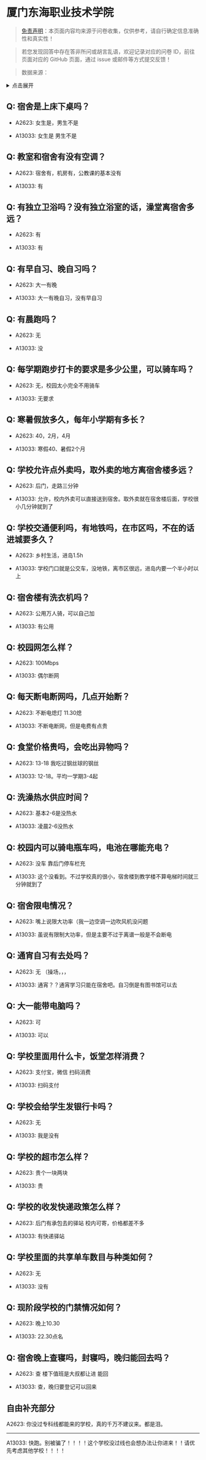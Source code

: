 # 厦门东海职业技术学院

> [免责声明](https://colleges.chat/#_3)：本页面内容均来源于问卷收集，仅供参考，请自行确定信息准确性和真实性！

> 若您发现回答中存在答非所问或胡言乱语，欢迎记录对应的问卷 ID，前往页面对应的 GitHub 页面，通过 issue 或邮件等方式提交反馈！

> 数据来源：

<details><summary>点击展开</summary>
<ul>
<li>A2623: 匿名 (2021 年 06 月)</li>
<li>A13033: 匿名 (2022 年 06 月)</li>
</ul>
</details>

## Q: 宿舍是上床下桌吗？

- A2623: 女生是，男生不是

- A13033: 女生是 男生不是

## Q: 教室和宿舍有没有空调？

- A2623: 宿舍有，机房有，公教课的基本没有

- A13033: 有

## Q: 有独立卫浴吗？没有独立浴室的话，澡堂离宿舍多远？

- A2623: 有

- A13033: 有

## Q: 有早自习、晚自习吗？

- A2623: 大一有晚

- A13033: 大一有晚自习，没有早自习

## Q: 有晨跑吗？

- A2623: 无

- A13033: 没

## Q: 每学期跑步打卡的要求是多少公里，可以骑车吗？

- A2623: 无，校园太小完全不用骑车

- A13033: 无要求

## Q: 寒暑假放多久，每年小学期有多长？

- A2623: 40，2月，4月

- A13033: 寒假40、暑假2个月

## Q: 学校允许点外卖吗，取外卖的地方离宿舍楼多远？

- A2623: 后门，走路三分钟

- A13033: 允许，校内外卖可以直接送到宿舍。取外卖就在宿舍楼后面，学校很小几分钟就到了

## Q: 学校交通便利吗，有地铁吗，在市区吗，不在的话进城要多久？

- A2623: 乡村生活，进岛1.5h

- A13033: 学校门口就是公交车，没地铁，离市区很远，进岛内要一个半小时以上

## Q: 宿舍楼有洗衣机吗？

- A2623: 公用万人骑，可以自己加

- A13033: 有公用

## Q: 校园网怎么样？

- A2623: 100Mbps

- A13033: 偶尔断网

## Q: 每天断电断网吗，几点开始断？

- A2623: 不断电熄灯 11.30熄

- A13033: 不断电断网，但是电费有点贵

## Q: 食堂价格贵吗，会吃出异物吗？

- A2623: 13-18  我吃过钢丝球的钢丝

- A13033: 12-18。平均一学期3-4起

## Q: 洗澡热水供应时间？

- A2623: 基本2-6是没热水

- A13033: 凌晨2-6没热水

## Q: 校园内可以骑电瓶车吗，电池在哪能充电？

- A2623: 没车 靠后门停车栏充

- A13033: 这个没看到。不过学校真的很小，宿舍楼到教学楼不算电梯时间就三分钟就到了

## Q: 宿舍限电情况？

- A2623: 嘴上说限大功率（我一边空调一边吹风机没问题

- A13033: 虽说有限制大功率，但是主要不过于离谱一般是不会断电

## Q: 通宵自习有去处吗？

- A2623: 无  （操场，，，

- A13033: 通宵？？通宵学习只能在宿舍吧。自习倒是有图书馆可以去

## Q: 大一能带电脑吗？

- A2623: 可

- A13033: 可以

## Q: 学校里面用什么卡，饭堂怎样消费？

- A2623: 支付宝，微信         扫码消费

- A13033: 扫码支付

## Q: 学校会给学生发银行卡吗？

- A2623: 无

- A13033: 我是没有

## Q: 学校的超市怎么样？

- A2623: 贵个一块两块

- A13033: 贵

## Q: 学校的收发快递政策怎么样？

- A2623: 后门有承包去的驿站 校内可寄，价格都差不多

- A13033: 有快递驿站

## Q: 学校里面的共享单车数目与种类如何？

- A2623: 无

- A13033: 没有

## Q: 现阶段学校的门禁情况如何？

- A2623: 晚上10.30

- A13033: 22.30点名

## Q: 宿舍晚上查寝吗，封寝吗，晚归能回去吗？

- A2623: 查    楼下值班是大叔都让进       能回

- A13033: 查，晚归要登记可以回来

## 自由补充部分

A2623: 你没过专科线都能来的学校，真的千万不建议来。都是泪。

***

A13033: 快跑。别被骗了！！！！这个学校没过线也会想办法让你进来！！请优先考虑其他学校！！！！